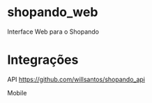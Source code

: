 # shopando_web
Interface Web para o Shopando 

# Integrações

API https://github.com/willsantos/shopando_api

Mobile
